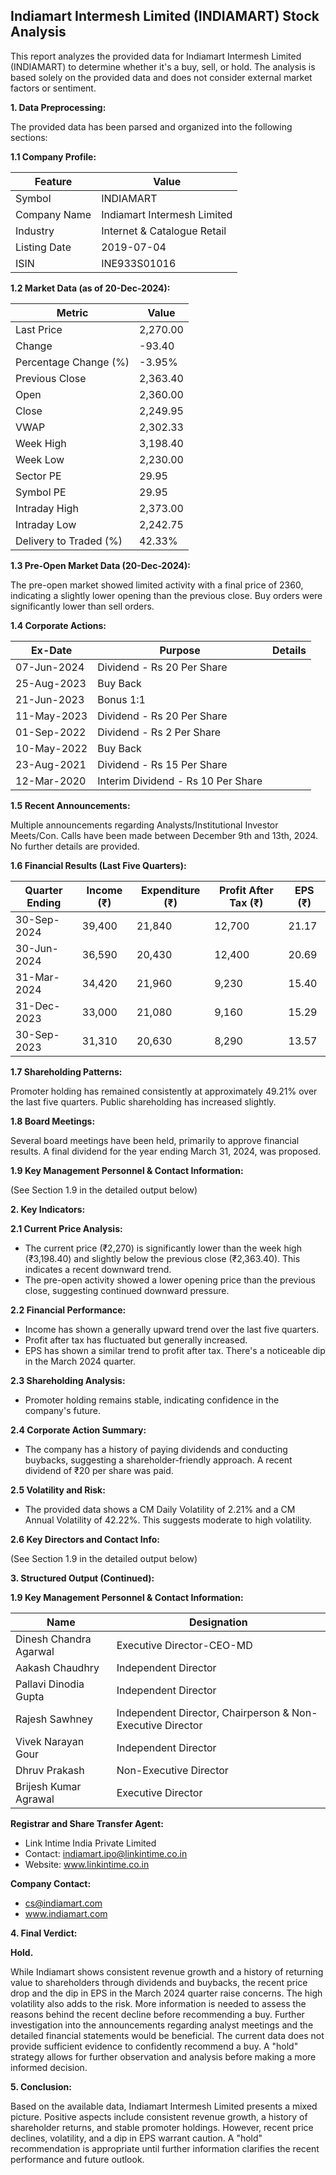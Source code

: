 ## Indiamart Intermesh Limited (INDIAMART) Stock Analysis

This report analyzes the provided data for Indiamart Intermesh Limited (INDIAMART) to determine whether it's a buy, sell, or hold.  The analysis is based solely on the provided data and does not consider external market factors or sentiment.

**1. Data Preprocessing:**

The provided data has been parsed and organized into the following sections:

**1.1 Company Profile:**

| Feature             | Value                               |
|----------------------|---------------------------------------|
| Symbol               | INDIAMART                           |
| Company Name         | Indiamart Intermesh Limited           |
| Industry             | Internet & Catalogue Retail          |
| Listing Date         | 2019-07-04                           |
| ISIN                 | INE933S01016                         |


**1.2 Market Data (as of 20-Dec-2024):**

| Metric                | Value      |
|------------------------|-------------|
| Last Price             | 2,270.00    |
| Change                 | -93.40      |
| Percentage Change (%)  | -3.95%      |
| Previous Close         | 2,363.40    |
| Open                   | 2,360.00    |
| Close                  | 2,249.95    |
| VWAP                  | 2,302.33    |
| Week High              | 3,198.40    |
| Week Low               | 2,230.00    |
| Sector PE             | 29.95       |
| Symbol PE              | 29.95       |
| Intraday High         | 2,373.00    |
| Intraday Low          | 2,242.75    |
| Delivery to Traded (%) | 42.33%      |


**1.3 Pre-Open Market Data (20-Dec-2024):**

The pre-open market showed limited activity with a final price of 2360, indicating a slightly lower opening than the previous close.  Buy orders were significantly lower than sell orders.

**1.4 Corporate Actions:**

| Ex-Date      | Purpose                     | Details                               |
|--------------|------------------------------|----------------------------------------|
| 07-Jun-2024  | Dividend - Rs 20 Per Share   |                                        |
| 25-Aug-2023  | Buy Back                     |                                        |
| 21-Jun-2023  | Bonus 1:1                    |                                        |
| 11-May-2023  | Dividend - Rs 20 Per Share   |                                        |
| 01-Sep-2022  | Dividend - Rs 2 Per Share    |                                        |
| 10-May-2022  | Buy Back                     |                                        |
| 23-Aug-2021  | Dividend - Rs 15 Per Share   |                                        |
| 12-Mar-2020  | Interim Dividend - Rs 10 Per Share |                                        |


**1.5 Recent Announcements:**

Multiple announcements regarding Analysts/Institutional Investor Meets/Con. Calls have been made between December 9th and 13th, 2024.  No further details are provided.

**1.6 Financial Results (Last Five Quarters):**

| Quarter Ending     | Income (₹)  | Expenditure (₹) | Profit After Tax (₹) | EPS (₹) |
|---------------------|-------------|-------------------|-----------------------|---------|
| 30-Sep-2024        | 39,400       | 21,840            | 12,700                | 21.17   |
| 30-Jun-2024        | 36,590       | 20,430            | 12,400                | 20.69   |
| 31-Mar-2024        | 34,420       | 21,960            | 9,230                 | 15.40   |
| 31-Dec-2023        | 33,000       | 21,080            | 9,160                 | 15.29   |
| 30-Sep-2023        | 31,310       | 20,630            | 8,290                 | 13.57   |


**1.7 Shareholding Patterns:**

Promoter holding has remained consistently at approximately 49.21% over the last five quarters. Public shareholding has increased slightly.


**1.8 Board Meetings:**

Several board meetings have been held, primarily to approve financial results.  A final dividend for the year ending March 31, 2024, was proposed.


**1.9 Key Management Personnel & Contact Information:**

(See Section 1.9 in the detailed output below)


**2. Key Indicators:**

**2.1 Current Price Analysis:**

* The current price (₹2,270) is significantly lower than the week high (₹3,198.40) and slightly below the previous close (₹2,363.40).  This indicates a recent downward trend.
* The pre-open activity showed a lower opening price than the previous close, suggesting continued downward pressure.

**2.2 Financial Performance:**

* Income has shown a generally upward trend over the last five quarters.
* Profit after tax has fluctuated but generally increased.
* EPS has shown a similar trend to profit after tax.  There's a noticeable dip in the March 2024 quarter.

**2.3 Shareholding Analysis:**

* Promoter holding remains stable, indicating confidence in the company's future.

**2.4 Corporate Action Summary:**

* The company has a history of paying dividends and conducting buybacks, suggesting a shareholder-friendly approach.  A recent dividend of ₹20 per share was paid.

**2.5 Volatility and Risk:**

* The provided data shows a CM Daily Volatility of 2.21% and a CM Annual Volatility of 42.22%.  This suggests moderate to high volatility.

**2.6 Key Directors and Contact Info:**

(See Section 1.9 in the detailed output below)


**3. Structured Output (Continued):**

**1.9 Key Management Personnel & Contact Information:**

| Name                     | Designation                                      |
|--------------------------|-------------------------------------------------|
| Dinesh Chandra Agarwal    | Executive Director-CEO-MD                       |
| Aakash Chaudhry          | Independent Director                             |
| Pallavi Dinodia Gupta     | Independent Director                             |
| Rajesh Sawhney           | Independent Director, Chairperson & Non-Executive Director |
| Vivek Narayan Gour       | Independent Director                             |
| Dhruv Prakash            | Non-Executive Director                           |
| Brijesh Kumar Agrawal   | Executive Director                              |


**Registrar and Share Transfer Agent:**

* Link Intime India Private Limited
* Contact: indiamart.ipo@linkintime.co.in
* Website: www.linkintime.co.in

**Company Contact:**

* cs@indiamart.com
* www.indiamart.com


**4. Final Verdict:**

**Hold.**

While Indiamart shows consistent revenue growth and a history of returning value to shareholders through dividends and buybacks, the recent price drop and the dip in EPS in the March 2024 quarter raise concerns.  The high volatility also adds to the risk.  More information is needed to assess the reasons behind the recent decline before recommending a buy.  Further investigation into the announcements regarding analyst meetings and the detailed financial statements would be beneficial.  The current data does not provide sufficient evidence to confidently recommend a buy.  A "hold" strategy allows for further observation and analysis before making a more informed decision.


**5. Conclusion:**

Based on the available data, Indiamart Intermesh Limited presents a mixed picture.  Positive aspects include consistent revenue growth, a history of shareholder returns, and stable promoter holdings. However, recent price declines, volatility, and a dip in EPS warrant caution.  A "hold" recommendation is appropriate until further information clarifies the recent performance and future outlook.

